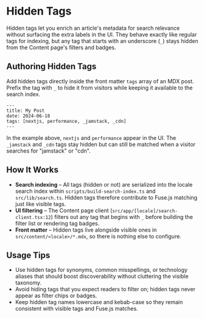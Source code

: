 # Hidden Tags

Hidden tags let you enrich an article's metadata for search relevance without surfacing the extra labels in the UI. They behave exactly like regular tags for indexing, but any tag that starts with an underscore (`_`) stays hidden from the Content page's filters and badges.

## Authoring Hidden Tags

Add hidden tags directly inside the front matter `tags` array of an MDX post. Prefix the tag with `_` to hide it from visitors while keeping it available to the search index.

```mdx
---
title: My Post
date: 2024-06-18
tags: [nextjs, performance, _jamstack, _cdn]
---
```

In the example above, `nextjs` and `performance` appear in the UI. The `_jamstack` and `_cdn` tags stay hidden but can still be matched when a visitor searches for "jamstack" or "cdn".

## How It Works

- **Search indexing** – All tags (hidden or not) are serialized into the locale search index within `scripts/build-search-index.ts` and `src/lib/search.ts`. Hidden tags therefore contribute to Fuse.js matching just like visible tags.
- **UI filtering** – The Content page client (`src/app/[locale]/search-client.tsx:12`) filters out any tag that begins with `_` before building the filter list or rendering tag badges.
- **Front matter** – Hidden tags live alongside visible ones in `src/content/<locale>/*.mdx`, so there is nothing else to configure.

## Usage Tips

- Use hidden tags for synonyms, common misspellings, or technology aliases that should boost discoverability without cluttering the visible taxonomy.
- Avoid hiding tags that you expect readers to filter on; hidden tags never appear as filter chips or badges.
- Keep hidden tag names lowercase and kebab-case so they remain consistent with visible tags and Fuse.js matches.

